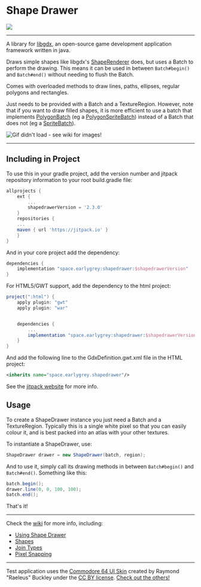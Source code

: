 # Shape Drawer

[![](https://jitpack.io/v/earlygrey/shapedrawer.svg)](https://jitpack.io/#space.earlygrey/shapedrawer)

---

A library for [libgdx](https://libgdx.badlogicgames.com/), an open-source game development application framework written in java.

Draws simple shapes like libgdx's [ShapeRenderer](https://libgdx.badlogicgames.com/ci/nightlies/docs/api/com/badlogic/gdx/graphics/glutils/ShapeRenderer.html) does, but uses a Batch to perform the drawing. This means it can be used in between `Batch#begin()` and `Batch#end()` without needing to flush the Batch.

Comes with overloaded methods to draw lines, paths, ellipses, regular polygons and rectangles.

Just needs to be provided with a Batch and a TextureRegion. However, note that if you want to draw filled shapes, it is more efficient to use a batch that implements [PolygonBatch](https://libgdx.badlogicgames.com/ci/nightlies/docs/api/com/badlogic/gdx/graphics/g2d/PolygonBatch.html) (eg a [PolygonSpriteBatch](https://libgdx.badlogicgames.com/ci/nightlies/docs/api/com/badlogic/gdx/graphics/g2d/PolygonSpriteBatch.html)) instead of a Batch that does not (eg a [SpriteBatch](https://libgdx.badlogicgames.com/ci/nightlies/docs/api/com/badlogic/gdx/graphics/g2d/SpriteBatch.html)).

![Gif didn't load - see wiki for images!](https://raw.githubusercontent.com/wiki/earlygrey/shapedrawer/images/readme_demo.gif)

---

## Including in Project

To use this in your gradle project, add the version number and jitpack repository information to your root build.gradle file:
 
```groovy
allprojects {
    ext {
    	...
        shapedrawerVersion = '2.3.0'
    }
    repositories {
	...
	maven { url 'https://jitpack.io' }
    }
}
```
And  in your core project add the dependency:
```groovy
dependencies {
    implementation "space.earlygrey:shapedrawer:$shapedrawerVersion"
}
```

For HTML5/GWT support, add the dependency to the html project:

```groovy
project(":html") {
    apply plugin: "gwt"
    apply plugin: "war"


    dependencies {
        ...
        implementation "space.earlygrey:shapedrawer:$shapedrawerVersion:sources"
    }
}
```

And add the following line to the GdxDefinition.gwt.xml file in the HTML project:
```xml
<inherits name="space.earlygrey.shapedrawer"/>
```

See the [jitpack website](https://jitpack.io/#space.earlygrey/shapedrawer) for more info.


## Usage

To create a ShapeDrawer instance you just need a Batch and a TextureRegion. Typically this is a single white pixel so that you can easily colour it, and is best packed into an atlas with your other textures.

To instantiate a ShapeDrawer, use:

```java
ShapeDrawer drawer = new ShapeDrawer(batch, region);
```

And to use it, simply call its drawing methods in between `Batch#begin()` and `Batch#end()`. Something like this:

```java
batch.begin();
drawer.line(0, 0, 100, 100);
batch.end();
```

That's it!

---

Check the [wiki](https://github.com/earlygrey/shapedrawer/wiki) for more info, including:
* [Using Shape Drawer](https://github.com/earlygrey/shapedrawer/wiki/Using-Shape-Drawer)
* [Shapes](https://github.com/earlygrey/shapedrawer/wiki/Shapes)
* [Join Types](https://github.com/earlygrey/shapedrawer/wiki/Join-Types)
* [Pixel Snapping](https://github.com/earlygrey/shapedrawer/wiki/Pixel-Snapping)


---

Test application uses the [Commodore 64 UI Skin](https://ray3k.wordpress.com/artwork/commodore-64-ui-skin-for-libgdx/) created by Raymond "Raeleus" Buckley under the [CC BY license](https://creativecommons.org/licenses/by/4.0/). [Check out the others!](https://ray3k.wordpress.com/artwork/)
